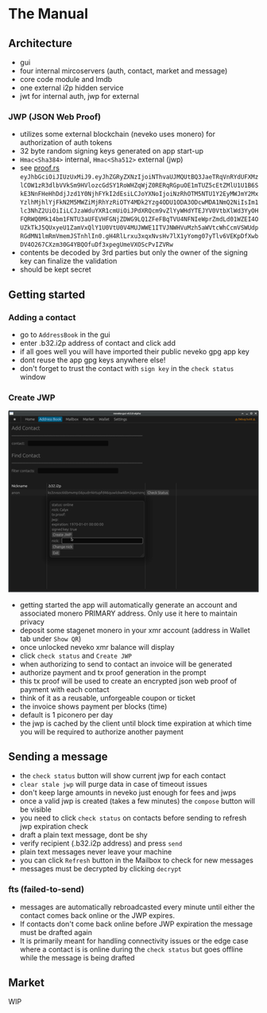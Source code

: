# The Manual

## Architecture

* gui
* four internal mircoservers (auth, contact, market and message)
* core code module and lmdb
* one external i2p hidden service
* jwt for internal auth, jwp for external

### JWP (JSON Web Proof)

* utilizes some external blockchain (neveko uses monero) for authorization of auth tokens
* 32 byte random signing keys generated on app start-up
* `Hmac<Sha384>` internal, `Hmac<Sha512>` external (jwp)
* see [proof.rs](../neveko-core/src/proof.rs)
`eyJhbGciOiJIUzUxMiJ9.eyJhZGRyZXNzIjoiNThvaUJMQUtBQ3JaeTRqVnRYdUFXMzlCOW1zR3dlbVVkSm9HVlozcGdSY1RoWHZqWjZ0RERqRGpuOE1mTUZ5cEtZMlU1U1B6SkE3NnFHeHhDdjJzd1Y0NjhFYkI2dEsiLCJoYXNoIjoiNzRhOTM5NTU1Y2EyMWJmY2MxYzlhMjhlYjFkN2M5MWZiMjRhYzRiOTY4MDk2Yzg4ODU1ODA3ODcwMDA1NmQ2NiIsIm1lc3NhZ2UiOiIiLCJzaWduYXR1cmUiOiJPdXRQcm9vZlYyWHdYTEJYV0VtbXlWd3YyOHFQRWQ0Mk14bm1FNTU3aUFEVHFGNjZDWG9LQ1ZFeFBqTVU4NFNIeWprZmdLd01WZEI4OUZkTkJ5QUxyeU1ZamVxQlY1U0VtU0V4MUJWWE1ITVJNWHVuMzh5aWVtcWhCcmVSWUdpRGdMN1lmRmVmemJSTnhlIn0.gH4RlLrxu3xqxNvsHv7lX1yYomg07yTlv6VEKpDfXwbDV4O267CXzm30G4YBQOfuDf3xpegUmeVXOScPvIZVRw`
* contents be decoded by 3rd parties but only the owner of the signing key can finalize the validation
* should be kept secret

## Getting started

### Adding a contact

* go to `AddressBook` in the gui
* enter .b32.i2p address of contact and click add
* if all goes well you will have imported their public neveko gpg app key
* dont reuse the app gpg keys anywhere else!
* don't forget to trust the contact with `sign key` in the `check status` window

### Create JWP

![create_jwp](../assets/create_jwp.png)

* getting started the app will automatically generate an account and associated monero PRIMARY address. Only use it here to maintain privacy
* deposit some stagenet monero in your xmr account (address in Wallet tab under `Show QR`)
* once unlocked neveko xmr balance will display
* click `check status` and `Create JWP`
* when authorizing to send to contact an invoice will be generated
* authorize payment and tx proof generation in the prompt
* this tx proof will be used to create an encrypted json web proof of payment with each contact
* think of it as a reusable, unforgeable coupon or ticket
* the invoice shows payment per blocks (time)
* default is 1 piconero per day
* the jwp is cached by the client until block time expiration at which time you will be required to authorize another payment

## Sending a message

* the `check status` button will show current jwp for each contact
* `clear stale jwp` will purge data in case of timeout issues
* don't keep large amounts in neveko just enough for fees and jwps
* once a valid jwp is created (takes a few minutes) the `compose` button will be visible
* you need to click `check status` on contacts before sending to refresh jwp expiration check
* draft a plain text message, dont be shy
* verify recipient (.b32.i2p address) and press `send`
* plain text messages never leave your machine
* you can click `Refresh` button in the Mailbox to check for new messages
* messages must be decrypted by clicking `decrypt`

### fts (failed-to-send)

* messages are automatically rebroadcasted every minute until either the contact
  comes back online or the JWP expires.
* If contacts don't come back online before JWP expiration the message must be drafted again
* It is primarily meant for handling connectivity issues or the edge case where a contact is
  is online during the `check status` but goes offline while the message is being drafted

## Market

WIP
